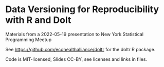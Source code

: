 # Data Versioning for Reproducibility with R and Dolt

Materials from a 2022-05-19 presentation to New York Statistical Programming Meetup

See <https://github.com/ecohealthalliance/doltr> for the doltr R package.

Code is MIT-licensed, Slides CC-BY, see licenses and links in files.
